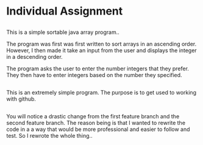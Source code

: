 # Individual Assignment

##

This is a simple sortable java array program..

The program was first was first written to sort arrays in an ascending order. However, I then made it take an input from the user and displays the integer in a descending order.

The program asks the user to enter the number integers that they prefer. They then have to enter integers based on the number they specified.

##

This is an extremely simple program. The purpose is to get used to working with github.

##

You will notice a drastic change from the first feature branch and the second feature branch. The reason being is that I wanted to rewrite the code in a a way that would be more professional and easier to follow and test. So I rewrote the whole thing..
